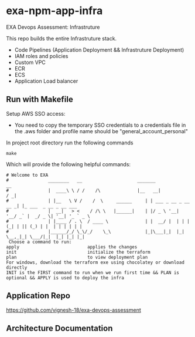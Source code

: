 # exa-npm-app-infra

EXA Devops Assessment: Infrastruture

This repo builds the entire Infrastruture stack.
  - Code Pipelines (Application Deployment && Infrastruture Deployment)
  - IAM roles and policies
  - Custom VPC
  - ECR
  - ECS
  - Application Load balancer

  ## Run with Makefile

Setup AWS SSO access:
- You need to copy the temporary SSO credentials to a credentials file in the .aws folder and profile name should be "general_account_personal"

In project root directory run the following commands

```shell
make
```

Which will provide the following helpful commands:

```shell
# Welcome to EXA
#               ________   __                     _______                   __
#               |  ____\ \ / /    /\              |__   __|                 / _|
#               | |__   \ V /    /  \     ______     | | ___ _ __ _ __ __ _| |_ ___  _ __ _ __ ___
#               |  __|   > <    / /\ \   |______|    | |/ _ \ '__| '__/ _` |  _/ _ \| '__| '_ ` _ \
#               | |____ / . \  / ____ \              | |  __/ |  | | | (_| | || (_) | |  | | | | | |
#               |______/_/ \_\/_/    \_\             |_|\___|_|  |_|  \__,_|_| \___/|_|  |_| |_| |_|
 Choose a command to run:
apply                          applies the changes
init                           initialize the terraform
plan                           to view deployment plan
For windows, download the terraform exe using chocolatey or download directly
INIT is the FIRST command to run when we run first time && PLAN is optional && APPLY is used to deploy the infra
```
## Application Repo
https://github.com/vignesh-18/exa-devops-assessment

## Architecture Documentation
